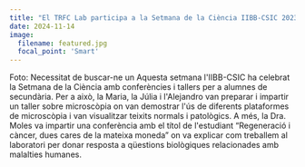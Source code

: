 ```yaml
---
title: "El TRFC Lab participa a la Setmana de la Ciència IIBB-CSIC 2023"
date: 2024-11-14
image:
  filename: featured.jpg
  focal_point: 'Smart'
---
```


Foto: Necessitat de buscar-ne un Aquesta setmana l'IIBB-CSIC ha celebrat la Setmana de la Ciència amb conferències i tallers per a alumnes de secundària. Per a això, la Maria, la Júlia i l'Alejandro van preparar i impartir un taller sobre microscòpia on van demostrar l'ús de diferents plataformes de microscòpia i van visualitzar teixits normals i patològics. A més, la Dra. Moles va impartir una conferència amb el títol de l'estudiant “Regeneració i càncer, dues cares de la mateixa moneda” on va explicar com treballem al laboratori per donar resposta a qüestions biològiques relacionades amb malalties humanes.